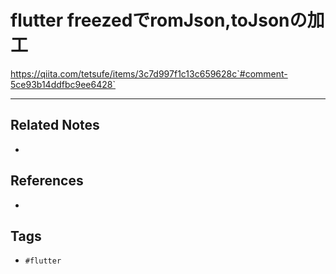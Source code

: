 # flutter freezedでromJson,toJsonの加工
https://qiita.com/tetsufe/items/3c7d997f1c13c659628c`#comment-5ce93b14ddfbc9ee6428`

---
## Related Notes
- 

## References
- 

## Tags
- `#flutter` 